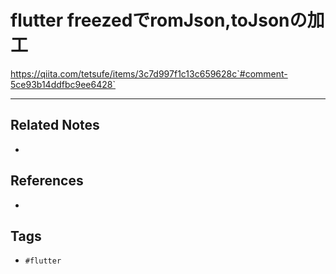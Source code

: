 # flutter freezedでromJson,toJsonの加工
https://qiita.com/tetsufe/items/3c7d997f1c13c659628c`#comment-5ce93b14ddfbc9ee6428`

---
## Related Notes
- 

## References
- 

## Tags
- `#flutter` 